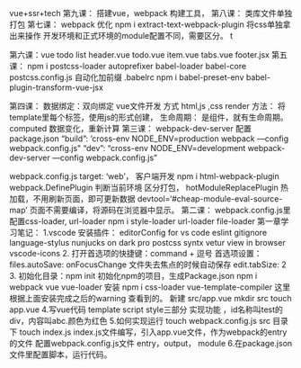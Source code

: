 vue+ssr+tech
第九课：
搭建vue，webpack 构建工具，
第八课：
类库文件单独打包
第七课：
webpack 优化
npm i extract-text-webpack-plugin
将css单独拿出来操作
开发环境和正式环境的module配置不同，需要区分。
t

第六课：vue todo list
header.vue
todo.vue
item.vue
tabs.vue
footer.jsx
第五课：
npm i postcss-loader autoprefixer babel-loader babel-core
postcss.config.js 自动化加前缀
.babelrc 
npm i babel-preset-env babel-plugin-transform-vue-jsx


第四课：
数据绑定：双向绑定
vue文件开发 方式 html,js ,css
render 方法： 将template里每个标签，使用js的形式创建，
生命周期：
是组件，就有生命周期。
computed 数据变化，重新计算 
第三课：
webpack-dev-server
配置package.json
“build”: ‘cross-env NODE_ENV=production webpack —config webpack.config.js"
“dev”: “cross-env NODE_ENV=development webpack-dev-server —config webpack.config.js”

webpack.config.js
 target: ‘web’， 客户端开发 
npm i html-webpack-plugin
webpack.DefinePlugin 判断当前环境
区分打包，
hotModuleReplacePlugin 热加载，不用刷新页面，即可更新数据
devtool=‘#cheap-module-eval-source-map’ 页面不需要编译，将源码在浏览器中显示。
第二课：
webpack.config.js里配置css-loader, url-loader
npm i style-loader url-loader file-loader
第一章学习笔记：
1.vscode 安装插件： 
editorConfig for vs code
eslint
gitignore
language-stylus
nunjucks
on dark pro
postcss syntx 
vetur
view in browser
vscode-icons
2.
打开首选项的快捷键：command + 逗号
首选项设置：files.autoSave: onFocusChange 文件失去焦点的时候自动保存
edit.tabSize: 2 
3.
初始化目录：npm init 初始化npm的项目，生成Package.json
npm i webpack vue vue-loader 安装
npm i css-loader vue-template-compiler 这里根据上面安装完成之后的warning 查看到的。
新建 src/app.vue
mkdir src 
touch app.vue
4.写vue代码
template script style三部分
实现功能 ，id名称叫test的div，内容叫abc.颜色为红色
5.如何实现运行
touch webpack.config.js
src 目录下 touch index.js
index.js文件编写，引入app.vue文件，作为webpack的entry的文件
配置webpack.config.js文件
entry，output， module
6.在package.json文件里配置脚本，运行代码。
